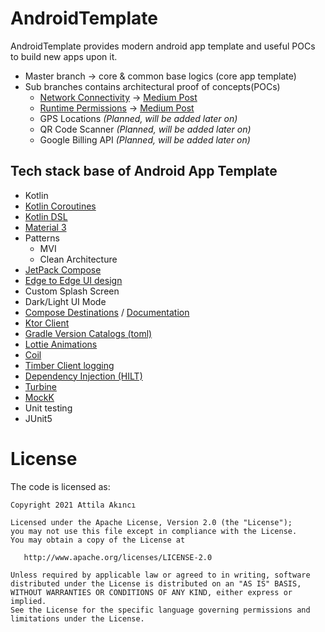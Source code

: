 # AndroidTemplate
AndroidTemplate provides modern android app template and useful POCs to build new apps upon it.

- Master branch -> core & common base logics (core app template)
- Sub branches contains architectural proof of concepts(POCs) 
  - [Network Connectivity](https://github.com/AttilaAKINCI/AndroidTemplate/tree/poc-network-connectivity) -> [Medium Post](https://attilaakinci.medium.com/network-connectivity-on-compose-a35f6efa1a5c) 
  - [Runtime Permissions](https://github.com/AttilaAKINCI/AndroidTemplate/tree/poc-runtime-permissions) -> [Medium Post](https://attilaakinci.medium.com/dealing-with-android-runtime-permissions-with-jetpack-compose-899148f83a5c)
  - GPS Locations *(Planned, will be added later on)*
  - QR Code Scanner *(Planned, will be added later on)*
  - Google Billing API *(Planned, will be added later on)*

## Tech stack base of Android App Template
* Kotlin
* [Kotlin Coroutines](https://kotlinlang.org/docs/coroutines-overview.html)
* [Kotlin DSL](https://developer.android.com/build/migrate-to-kotlin-dsl)
* [Material 3](https://m3.material.io/)
* Patterns
    - MVI
    - Clean Architecture
* [JetPack Compose](https://developer.android.com/jetpack/compose?gclid=Cj0KCQiAjMKqBhCgARIsAPDgWlyVg8bZaasX_bdQfYrAXsuDQ6vD-2SmFcTv34Fb-jLQxgGqPD7UxKgaAso5EALw_wcB&gclsrc=aw.ds)
* [Edge to Edge UI design](https://developer.android.com/jetpack/compose/layouts/insets)
* Custom Splash Screen
* Dark/Light UI Mode
* [Compose Destinations](https://github.com/raamcosta/compose-destinations) / [Documentation](https://composedestinations.rafaelcosta.xyz/)
* [Ktor Client](https://ktor.io/docs/client-supported-platforms.html)
* [Gradle Version Catalogs (toml)](https://developer.android.com/build/migrate-to-catalogs)
* [Lottie Animations](https://github.com/airbnb/lottie-android)
* [Coil](https://github.com/coil-kt/coil)
* [Timber Client logging](https://github.com/JakeWharton/timber)
* [Dependency Injection (HILT)](https://developer.android.com/training/dependency-injection/hilt-android)
* [Turbine](https://github.com/cashapp/turbine)
* [MockK](https://mockk.io/)
* Unit testing
* JUnit5

# License

The code is licensed as:

```
Copyright 2021 Attila Akıncı

Licensed under the Apache License, Version 2.0 (the "License");
you may not use this file except in compliance with the License.
You may obtain a copy of the License at

   http://www.apache.org/licenses/LICENSE-2.0

Unless required by applicable law or agreed to in writing, software
distributed under the License is distributed on an "AS IS" BASIS,
WITHOUT WARRANTIES OR CONDITIONS OF ANY KIND, either express or implied.
See the License for the specific language governing permissions and
limitations under the License.
```
